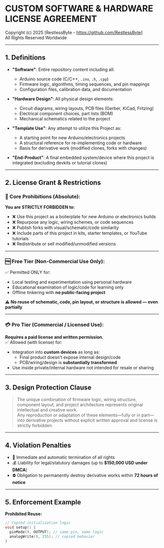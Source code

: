 # CUSTOM SOFTWARE & HARDWARE LICENSE AGREEMENT  
Copyright (c) 2025 [RestlessByte - https://github.com/RestlessByte]  
All Rights Reserved Worldwide

---

## 1. Definitions

- **"Software"**: Entire repository content including all:
  - Arduino source code (C/C++, `.ino`, `.h`, `.cpp`)
  - Firmware logic, algorithms, timing sequences, and pin mappings
  - Configuration files, calibration data, and documentation

- **"Hardware Design"**: All physical design elements:
  - Circuit diagrams, wiring layouts, PCB files (Gerber, KiCad, Fritzing)
  - Electrical component choices, part lists (BOM)
  - Mechanical schematics related to the project

- **"Template Use"**: Any attempt to utilize this Project as:
  - A starting point for new Arduino/electronics projects
  - A structural reference for re-implementing code or hardware
  - Basis for derivative work (modified clones, forks with changes)

- **"End-Product"**: A final embedded system/device where this project is integrated (excluding devkits or tutorial clones)

---

## 2. License Grant & Restrictions

### 🔐 Core Prohibitions (Absolute):
**You are STRICTLY FORBIDDEN to:**
- ❌ Use this project as a boilerplate for new Arduino or electronics builds  
- ❌ Repurpose any logic, wiring schemes, or code sequences  
- ❌ Publish forks with visual/schematic/code similarity  
- ❌ Include parts of this project in kits, starter templates, or YouTube tutorials  
- ❌ Redistribute or sell modified/unmodified versions

---

### 🆓 Free Tier (Non-Commercial Use Only):  
✅ Permitted ONLY for:
- Local testing and experimentation using personal hardware
- Educational examination of logic/code for learning only  
- Offline tinkering with **no public-facing project**

⚠️ **No reuse of schematic, code, pin layout, or structure is allowed — even partially**

---

### 💳 Pro Tier (Commercial / Licensed Use):
**Requires a paid license and written permission.**  
✅ Allowed (with license) for:
- Integration into **custom devices** as long as:
  - Final product doesn’t expose internal design/code
  - PCB/wiring/design is **substantially transformed**
- Use inside private/internal hardware not intended for resale or sharing

---

## 3. Design Protection Clause

>The unique combination of firmware logic, wiring structure, component layout, and project architecture represents original intellectual and creative work.  
>Any reproduction or adaptation of these elements—fully or in part—into derivative projects without explicit written approval and license is strictly forbidden.

---

## 4. Violation Penalties

- 🚫 Immediate and automatic termination of all rights  
- 💰 Liability for legal/statutory damages (up to **$150,000 USD under DMCA**)  
- ⛔ Obligation to permanently destroy derivative works within **72 hours of notice**

---

## 5. Enforcement Example

**Prohibited Reuse:**

```cpp
// Copied initialization logic
void setup() {
  pinMode(9, OUTPUT); // same pin, same logic
  analogWrite(9, 255); // copied behavior
}
